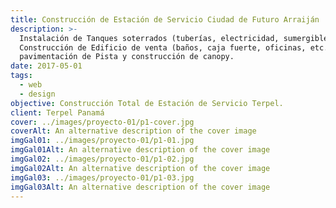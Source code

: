 ```yaml
---
title: Construcción de Estación de Servicio Ciudad de Futuro Arraiján
description: >-
  Instalación de Tanques soterrados (tuberías, electricidad, sumergibles, etc.),
  Construcción de Edificio de venta (baños, caja fuerte, oficinas, etc.)
  pavimentación de Pista y construcción de canopy.
date: 2017-05-01
tags:
  - web
  - design
objective: Construcción Total de Estación de Servicio Terpel.
client: Terpel Panamá
cover: ../images/proyecto-01/p1-cover.jpg
coverAlt: An alternative description of the cover image
imgGal01: ../images/proyecto-01/p1-01.jpg
imgGal01Alt: An alternative description of the cover image
imgGal02: ../images/proyecto-01/p1-02.jpg
imgGal02Alt: An alternative description of the cover image
imgGal03: ../images/proyecto-01/p1-03.jpg
imgGal03Alt: An alternative description of the cover image
---
```

